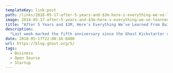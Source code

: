 ```yaml
---
templateKey: link-post
path: /links/2018-05-17-after-5-years-and-$3m-here-s-everything-we-ve-learned-from-building-ghost
image: 2018-05-17-after-5-years-and-$3m-here-s-everything-we-ve-learned-from-building-ghost.jpg
title: "After 5 Years and $3M, Here's Everything We've Learned From Building Ghost"
description:
  "Last week marked the fifth anniversary since the Ghost Kickstarter campaign which started it all.  It's always fun to use these milestones to take a step back and reflect on the journey so far."
date: 2018-05-17T22:08:16-0400
url: https://blog.ghost.org/5/
tags:
  - Business
  - Open Source
  - Startup
---
```

